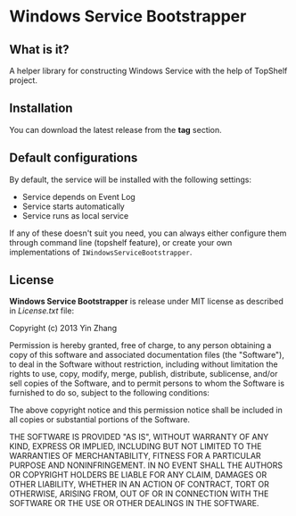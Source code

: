 ﻿# Windows Service Bootstrapper #

## What is it? ##
A helper library for constructing Windows Service with the help of TopShelf project.

## Installation ##
You can download the latest release from the **tag** section.

## Default configurations ##
By default, the service will be installed with the following settings:

 - Service depends on Event Log
 - Service starts automatically
 - Service runs as local service
 
If any of these doesn't suit you need, you can always either configure them through command line (topshelf feature), or create your own implementations of `IWindowsServiceBootstrapper`.

## License ##
__Windows Service Bootstrapper__ is release under MIT license as described in _License.txt_ file:

Copyright (c) 2013 Yin Zhang

Permission is hereby granted, free of charge, to any person obtaining a copy of this software and associated documentation 
files (the "Software"), to deal in the Software without restriction, including without limitation the rights to use, copy, 
modify, merge, publish, distribute, sublicense, and/or sell copies of the Software, and to permit persons to whom the 
Software is furnished to do so, subject to the following conditions:
  
The above copyright notice and this permission notice shall be included in all copies or substantial portions of the Software.
 
THE SOFTWARE IS PROVIDED "AS IS", WITHOUT WARRANTY OF ANY KIND, EXPRESS OR IMPLIED, INCLUDING BUT NOT LIMITED TO THE 
WARRANTIES OF MERCHANTABILITY, FITNESS FOR A PARTICULAR PURPOSE AND NONINFRINGEMENT. IN NO EVENT SHALL THE AUTHORS OR 
COPYRIGHT HOLDERS BE LIABLE FOR ANY CLAIM, DAMAGES OR OTHER LIABILITY, WHETHER IN AN ACTION OF CONTRACT, TORT OR OTHERWISE, 
ARISING FROM, OUT OF OR IN CONNECTION WITH THE SOFTWARE OR THE USE OR OTHER DEALINGS IN THE SOFTWARE.